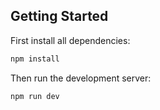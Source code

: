 ## Getting Started

First install all dependencies:

```bash
npm install
```

Then run the development server:

```bash
npm run dev
```
